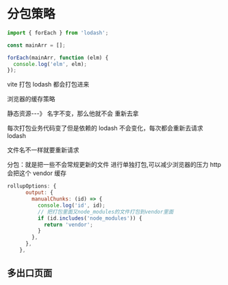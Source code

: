 # 分包策略

```javascript
import { forEach } from 'lodash';

const mainArr = [];

forEach(mainArr, function (elm) {
  console.log('elm', elm);
});
```

vite 打包 lodash 都会打包进来

浏览器的缓存策略

静态资源---》 名字不变，那么他就不会 重新去拿

每次打包业务代码变了但是依赖的 lodash 不会变化，每次都会重新去请求 lodash

文件名不一样就要重新请求

分包：就是把一些不会常规更新的文件 进行单独打包,可以减少浏览器的压力 http 会把这个 vendor 缓存

```js
rollupOptions: {
      output: {
        manualChunks: (id) => {
          console.log('id', id);
          // 把打包里面又node_modules的文件打包到vendor里面
          if (id.includes('node_modules')) {
            return 'vendor';
          }
        },
      },
    },
```

## 多出口页面
